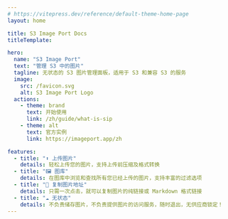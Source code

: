 ```yaml
---
# https://vitepress.dev/reference/default-theme-home-page
layout: home

title: S3 Image Port Docs
titleTemplate:

hero:
  name: "S3 Image Port"
  text: "管理 S3 中的图片"
  tagline: 无状态的 S3 图片管理面板，适用于 S3 和兼容 S3 的服务
  image:
    src: /favicon.svg
    alt: S3 Image Port Logo
  actions:
    - theme: brand
      text: 开始使用
      link: /zh/guide/what-is-sip
    - theme: alt
      text: 官方实例
      link: https://imageport.app/zh

features:
  - title: "⬆️ 上传图片"
    details: 轻松上传您的图片，支持上传前压缩及格式转换
  - title: "🖼️ 图库"
    details: 在图库中浏览和查找所有您已经上传的图片，支持丰富的过滤选项
  - title: "🔗 复制图片地址"
    details: 只需一次点击，就可以复制图片的纯链接或 Markdown 格式链接
  - title: "☁️ 无状态"
    details: 不负责储存图片，不负责提供图片的访问服务，随时退出，无供应商锁定！
---
```

